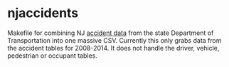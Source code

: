 # njaccidents
Makefile for combining NJ [accident data](http://www.state.nj.us/transportation/refdata/accident/) from the state Department of Transportation into one massive CSV. Currently this only grabs data from the accident tables for 2008-2014. It does not handle the driver, vehicle, pedestrian or occupant tables.
